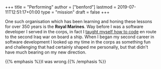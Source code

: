 +++
title = "Performing"
author = ["benford"]
lastmod = 2019-07-11T12:51:17+01:00
type = "mission"
draft = false
+++

One such organisation which has been learning and honing these lessons for over
350 years is the **Royal Marines**. Way before I was a software developer I served
in the corps, in fact I [taught myself how to code](/about/) en route to the second Iraq
war on board a ship. When I began my second career in software development I
looked up my time in the corps as something fun and challenging that had
certainly shaped me personally, but that didn't have much bearing on my new
direction.

{{% emphasis %}}I was wrong.{{% /emphasis %}}

